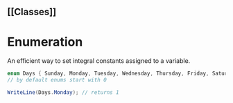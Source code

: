 [[Classes]]
---
# Enumeration
An efficient way to set integral constants assigned to a variable.

```csharp
enum Days { Sunday, Monday, Tuesday, Wednesday, Thursday, Friday, Saturday };
// by default enums start with 0

WriteLine(Days.Monday); // returns 1
```
